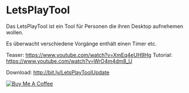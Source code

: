 # LetsPlayTool

Das LetsPlayTool ist ein Tool für Personen die ihren Desktop aufnehemen wollen.

Es überwacht verschiedene Vorgänge enthält einen Timer etc.

Teaser: https://www.youtube.com/watch?v=XmEq4eUH9Hg
Tutorial: https://www.youtube.com/watch?v=WrO4m4dm8_U

Download: http://bit.ly/LetsPlayToolUpdate

[![Buy Me A Coffee](https://bmc-cdn.nyc3.digitaloceanspaces.com/BMC-button-images/custom_images/orange_img.png "Buy Me A Coffee")](https://www.buymeacoffee.com/freddystraub "Buy Me A Coffee")
